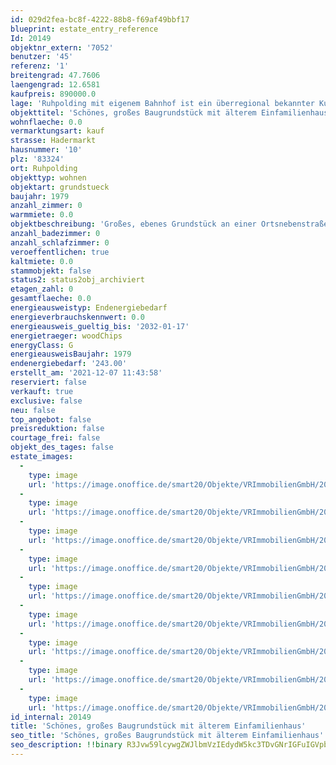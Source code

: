```yaml
---
id: 029d2fea-bc8f-4222-88b8-f69af49bbf17
blueprint: estate_entry_reference
Id: 20149
objektnr_extern: '7052'
benutzer: '45'
referenz: '1'
breitengrad: 47.7606
laengengrad: 12.6581
kaufpreis: 890000.0
lage: 'Ruhpolding mit eigenem Bahnhof ist ein überregional bekannter Kur- und Fremdenverkehrsort und Austragungsort der Biathlon-Weltmeisterschaften. In der Gegend gibt es zahlreiche Sport- und Freizeitangebote, wie z.B. Seilbahnen auf den Rausch- und Unternberg, ca. 250 km Wanderwege, Loipen, Skigebiete, Sport- u. Eishalle, Wellenbad mit Freibad, Therme und Saunalandschaft, Freizeitpark, Tennisplätze uvm. *** In ca. 15 Autominuten ist man z.B. in Siegsdorf, sowie auf der A8 und schon fast in Traunstein *** Östlich vom Ortskern ist es das letzte Haus in Richtung Süden vor einem kleinen Waldstück *** Westseitig verläuft die Straße und die Weiße Traun mit schönen Spazierwegen *** Ein Penny-Supermarkt und eine Bushaltestelle sind schnell zu Fuß erreichbar. Auch der attraktive Ortskern mit Bahnhof, das beliebte Hallen- und Freibad mit Saunen, das Eisstadion, der Golfclub, Loipen, die Rauschbergbahn uvm. sind gut erreichbar'
objekttitel: 'Schönes, großes Baugrundstück mit älterem Einfamilienhaus'
wohnflaeche: 0.0
vermarktungsart: kauf
strasse: Hadermarkt
hausnummer: '10'
plz: '83324'
ort: Ruhpolding
objekttyp: wohnen
objektart: grundstueck
baujahr: 1979
anzahl_zimmer: 0
warmmiete: 0.0
objektbeschreibung: 'Großes, ebenes Grundstück an einer Ortsnebenstraße und einem Bach mit viel Grün im Blick. Nahe Nachbarn hat man nur auf der nördlichen Seite *** Wichtig für einen Neubau: Durch das bestehende EFH ist das Grundstück voll erschlossen und es ist auch lastenfrei im Grundbuch. Allgemeines Wohngebiet (WA) nach BauNVO. Innenbereich ohne Bebauungsplan; somit gilt § 34 BauGB. Denkbar mind. auch ein Zweifamilien-, oder Doppelhaus. Laut Verkäufer gab es noch nie ein Hochwasser, obwohl das Gebiet als HQ100-Überschwemmungsgebiet eingeordnet ist, was die Genehmigung einer künftigen Bebauung beeinflusst *** Fremdenverkehrssatzung: Die Nutzung muss mehr als die Hälfte der Tage eines Jahres sein, egal ob Eigennutzung, Dauer- oder Gäste-Vermietung *** Das nicht unterkellerte Einfamilienhaus ohne Zentralheizung wurde vom Verkäufer gebaut. Er macht es kurz nach Verkauf frei.'
anzahl_badezimmer: 0
anzahl_schlafzimmer: 0
veroeffentlichen: true
kaltmiete: 0.0
stammobjekt: false
status2: status2obj_archiviert
etagen_zahl: 0
gesamtflaeche: 0.0
energieausweistyp: Endenergiebedarf
energieverbrauchskennwert: 0.0
energieausweis_gueltig_bis: '2032-01-17'
energietraeger: woodChips
energyClass: G
energieausweisBaujahr: 1979
endenergiebedarf: '243.00'
erstellt_am: '2021-12-07 11:43:58'
reserviert: false
verkauft: true
exclusive: false
neu: false
top_angebot: false
preisreduktion: false
courtage_frei: false
objekt_des_tages: false
estate_images:
  -
    type: image
    url: 'https://image.onoffice.de/smart20/Objekte/VRImmobilienGmbH/20149/7dc9c0a9-8b3d-4ba3-a226-7a8866bfed9a.jpg'
  -
    type: image
    url: 'https://image.onoffice.de/smart20/Objekte/VRImmobilienGmbH/20149/b379d359-29b3-4893-b1f5-47da005e1392.jpg'
  -
    type: image
    url: 'https://image.onoffice.de/smart20/Objekte/VRImmobilienGmbH/20149/72f11e75-f54f-48ba-b9e9-a83797108196.jpg'
  -
    type: image
    url: 'https://image.onoffice.de/smart20/Objekte/VRImmobilienGmbH/20149/1e8b36c2-7b4f-4aa7-acb7-3860204e167a.jpg'
  -
    type: image
    url: 'https://image.onoffice.de/smart20/Objekte/VRImmobilienGmbH/20149/ea728bff-4e0f-415b-9dc7-88191fc6772c.jpg'
  -
    type: image
    url: 'https://image.onoffice.de/smart20/Objekte/VRImmobilienGmbH/20149/a6cea499-2cd6-4dd8-8f9c-fea804626f54.jpg'
  -
    type: image
    url: 'https://image.onoffice.de/smart20/Objekte/VRImmobilienGmbH/20149/1a065092-693f-41c7-ae5d-5a91872718df.jpg'
  -
    type: image
    url: 'https://image.onoffice.de/smart20/Objekte/VRImmobilienGmbH/20149/98b56d32-48a6-438a-91ea-d160fc0a65b4.jpg'
  -
    type: image
    url: 'https://image.onoffice.de/smart20/Objekte/VRImmobilienGmbH/20149/8a21882f-37c9-42c8-ba5e-16bfe2805b79.jpg'
id_internal: 20149
title: 'Schönes, großes Baugrundstück mit älterem Einfamilienhaus'
seo_title: 'Schönes, großes Baugrundstück mit älterem Einfamilienhaus'
seo_description: !!binary R3Jvw59lcywgZWJlbmVzIEdydW5kc3TDvGNrIGFuIGVpbmVyIE9ydHNuZWJlbnN0cmHDn2UgdW5kIGVpbmVtIEJhY2ggbWl0IHZpZWwgR3LDvG4gaW0gQmxpY2suIE5haGUgTmFjaGJhcm4gaGF0IG1hbiBudXIgYXVmIGRlciBuw7ZyZGxpY2hlbiBTZWl0ZSAqKiogV2ljaHRpZyBmww==
---
```

